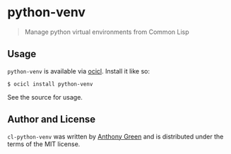 # python-venv
> Manage python virtual environments from Common Lisp

Usage
------

`python-venv` is available via [ocicl](https://github.com/ocicl/ocicl).  Install it like so:
```
$ ocicl install python-venv
```

See the source for usage.


Author and License
-------------------

``cl-python-venv`` was written by [Anthony
Green](https://github.com/atgreen) and is distributed under the terms
of the MIT license.

